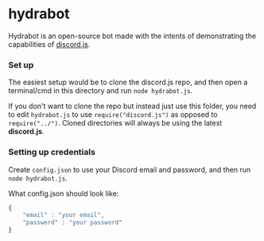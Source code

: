 # hydrabot
Hydrabot is an open-source bot made with the intents of demonstrating the capabilities of [discord.js](https://github.com/hydrabolt/discord.js/).

### Set up
The easiest setup would be to clone the discord.js repo, and then open a terminal/cmd in this directory and run `node hydrabot.js`.

If you don't want to clone the repo but instead just use this folder, you need to edit `hydrabot.js` to use `require("discord.js")` as opposed to `require("../")`. Cloned directories will always be using the latest **discord.js**.

### Setting up credentials

Create `config.json` to use your Discord email and password, and then run `node hydrabot.js`.

What config.json should look like:
```js
{
    "email" : "your email",
    "password" : "your password"
}
```
